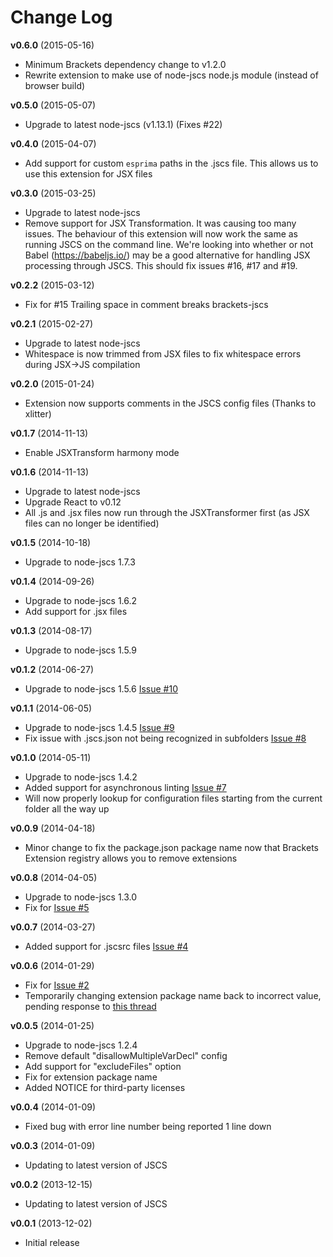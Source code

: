 Change Log
=====

**v0.6.0** (2015-05-16)

- Minimum Brackets dependency change to v1.2.0
- Rewrite extension to make use of node-jscs node.js module (instead of browser build)

**v0.5.0** (2015-05-07)

- Upgrade to latest node-jscs (v1.13.1) (Fixes #22)

**v0.4.0** (2015-04-07)

- Add support for custom `esprima` paths in the .jscs file. This allows us to use this extension for JSX files

**v0.3.0** (2015-03-25)

- Upgrade to latest node-jscs
- Remove support for JSX Transformation. It was causing too many issues. The behaviour of this extension will now work the same as running JSCS on the command line. We're looking into whether or not Babel (https://babeljs.io/) may be a good alternative for handling JSX processing through JSCS. This should fix issues #16, #17 and #19.

**v0.2.2** (2015-03-12)

- Fix for #15 Trailing space in comment breaks brackets-jscs

**v0.2.1** (2015-02-27)

- Upgrade to latest node-jscs
- Whitespace is now trimmed from JSX files to fix whitespace errors during JSX->JS compilation

**v0.2.0** (2015-01-24)

- Extension now supports comments in the JSCS config files (Thanks to xlitter)

**v0.1.7** (2014-11-13)

- Enable JSXTransform harmony mode

**v0.1.6** (2014-11-13)

- Upgrade to latest node-jscs
- Upgrade React to v0.12
- All .js and .jsx files now run through the JSXTransformer first (as JSX files can no longer be identified)

**v0.1.5** (2014-10-18)

- Upgrade to node-jscs 1.7.3

**v0.1.4** (2014-09-26)

- Upgrade to node-jscs 1.6.2
- Add support for .jsx files

**v0.1.3** (2014-08-17)

- Upgrade to node-jscs 1.5.9

**v0.1.2** (2014-06-27)

- Upgrade to node-jscs 1.5.6 [Issue #10](https://github.com/globexdesigns/brackets-jscs/issues/10)

**v0.1.1** (2014-06-05)

- Upgrade to node-jscs 1.4.5 [Issue #9](https://github.com/globexdesigns/brackets-jscs/issues/9)
- Fix issue with .jscs.json not being recognized in subfolders [Issue #8](https://github.com/globexdesigns/brackets-jscs/issues/8)

**v0.1.0** (2014-05-11)

- Upgrade to node-jscs 1.4.2
- Added support for asynchronous linting [Issue #7](https://github.com/globexdesigns/brackets-jscs/issues/7)
- Will now properly lookup for configuration files starting from the current folder all the way up

**v0.0.9** (2014-04-18)

- Minor change to fix the package.json package name now that Brackets Extension registry allows you to remove extensions

**v0.0.8** (2014-04-05)

- Upgrade to node-jscs 1.3.0
- Fix for [Issue #5](https://github.com/globexdesigns/brackets-jscs/issues/5)

**v0.0.7** (2014-03-27)

- Added support for .jscsrc files [Issue #4](https://github.com/globexdesigns/brackets-jscs/issues/4)

**v0.0.6** (2014-01-29)

- Fix for [Issue #2](https://github.com/globexdesigns/brackets-jscs/issues/2)
- Temporarily changing extension package name back to incorrect value, pending response to [this thread](https://groups.google.com/forum/#!topic/brackets-dev/VK2T211fRx8)

**v0.0.5** (2014-01-25)

- Upgrade to node-jscs 1.2.4
- Remove default "disallowMultipleVarDecl" config
- Add support for "excludeFiles" option
- Fix for extension package name
- Added NOTICE for third-party licenses

**v0.0.4** (2014-01-09)

- Fixed bug with error line number being reported 1 line down

**v0.0.3** (2014-01-09)

- Updating to latest version of JSCS

**v0.0.2** (2013-12-15)

- Updating to latest version of JSCS

**v0.0.1** (2013-12-02)

- Initial release
